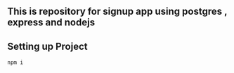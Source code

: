 ## This is repository for signup app using postgres , express and nodejs
## Setting up Project
`npm i`